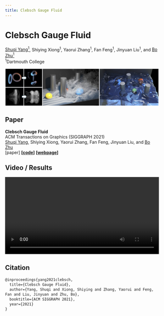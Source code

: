```yaml
---
title: Clebsch Gauge Fluid
--- 
```


# Clebsch Gauge Fluid

[Shuqi Yang<sup>1</sup>](https://y-sq.github.io/), Shiying Xiong<sup>1</sup>, Yaorui Zhang<sup>1</sup>, Fan Feng<sup>1</sup>, Jinyuan Liu<sup>1</sup>, and [Bo Zhu<sup>1</sup>](https://www.cs.dartmouth.edu/~bozhu/)  
<sup>1</sup>Dartmouth College

<img src="res/overview.png"/>

## Paper 
**Clebsch Gauge Fluid**  
ACM Transactions on Graphics (SIGGRAPH 2021)  
[Shuqi Yang](https://y-sq.github.io/), Shiying Xiong, Yaorui Zhang, Fan Feng, Jinyuan Liu, and [Bo Zhu](https://www.cs.dartmouth.edu/~bozhu/)  
[paper] **[<a href="res/code.zip" download="code.zip">code</a>]**  **[[webpage](https://y-sq.github.io/proj/clebsch_gauge_fluid/)]**

## Video / Results
<video src="res/video.mp4" controls="controls" width="100%">Video</video>

## Citation
```
@inproceedings{yang2021clebsch,
  title={Clebsch Gauge Fluid},
  author={Yang, Shuqi and Xiong, Shiying and Zhang, Yaorui and Feng, Fan and Liu, Jinyuan and Zhu, Bo},
  booktitle={ACM SIGGRAPH 2021},
  year={2021}
}
```
